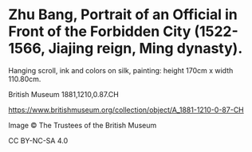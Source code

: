 # Zhu Bang, Portrait of an Official in Front of the Forbidden City (1522-1566, Jiajing reign, Ming dynasty). 

Hanging scroll, ink and colors on silk, painting: height 170cm x width 110.80cm.

British Museum 1881,1210,0.87.CH

https://www.britishmuseum.org/collection/object/A_1881-1210-0-87-CH

Image © The Trustees of the British Museum

CC BY-NC-SA 4.0
